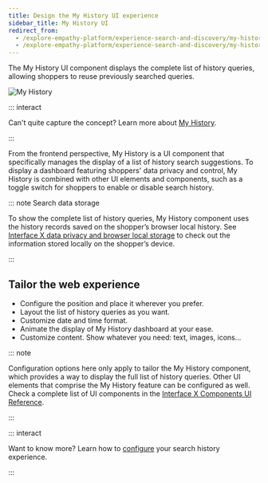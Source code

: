 ```yaml
---
title: Design the My History UI experience
sidebar_title: My History UI
redirect_from:
  - /explore-empathy-platform/experience-search-and-discovery/my-history.html
  - /explore-empathy-platform/experience-search-and-discovery/my-history
---
```


The My History UI component displays the complete list of history queries, allowing shoppers to
reuse previously searched queries.

![My History](~@assets/x/features/overview-my-history.svg)

::: interact

Can't quite capture the concept? Learn more about
[My History](/explore-empathy-platform/features/my-history-overview.md).

:::

From the frontend perspective, My History is a UI component that specifically manages the display of
a list of history search suggestions. To display a dashboard featuring shoppers' data privacy and
control, My History is combined with other UI elements and components, such as a toggle switch for
shoppers to enable or disable search history.

::: note Search data storage

To show the complete list of history queries, My History component uses the history records saved on
the shopper’s browser local history. See
[Interface X data privacy and browser local storage](/onboard-empathy-platform/experience-search-and-discovery/web-local-storage.md)
to check out the information stored locally on the shopper’s device.

:::

## Tailor the web experience

- Configure the position and place it wherever you prefer.
- Layout the list of history queries as you want.
- Customize date and time format.
- Animate the display of My History dashboard at your ease.
- Customize content. Show whatever you need: text, images, icons...

::: note

Configuration options here only apply to tailor the My History component, which provides a way to
display the full list of history queries. Other UI elements that comprise the My History feature can
be configured as well. Check a complete list of UI components in the
[Interface X Components UI Reference](/develop-empathy-platform/ui-reference/).

:::

::: interact

Want to know more? Learn how to
[configure](/develop-empathy-platform/ui-reference/components/history-queries/x-components.my-history)
your search history experience.

:::

<!--Include link to twitch session here: Watch how XXX uses the My History UI component in a real project. -->
